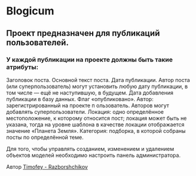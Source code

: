 # Blogicum

## Проект предназначен для публикаций пользователей. 
### У каждой публикации на проекте должны быть такие атрибуты:

Заголовок поста. Основной текст поста. Дата публикации. Автор поста (или суперпользователь) могут установить любую дату публикации, в том числе — ещё не наступившую, в будущем. Дата добавления публикации в базу данных. Флаг «опубликовано». Автор: зарегистрированный на проекте п ользователь. Авторов могут добавлять суперпользователи. Локация: одно определённое местоположение, к которому относится пост; локация может быть не указана, тогда на уровне шаблона в качестве локации отображается значение «Планета Земля». Категория: подборка, в которой собраны посты по определённой теме.

Для того, чтобы управлять созданием, изменением и удалением объектов моделей необходимо настроить панель администратора.

Автор
[Timofey - Razborshchikov](https://github.com/Timofey3085)
